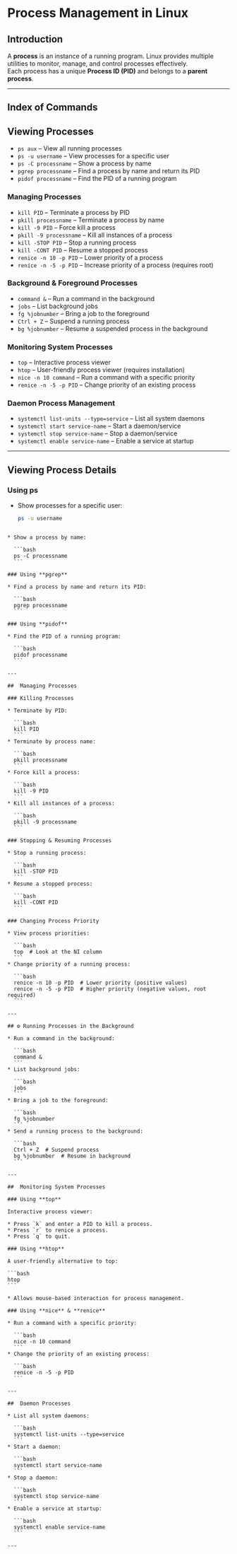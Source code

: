 
# Process Management in Linux

##  Introduction
A **process** is an instance of a running program. Linux provides multiple utilities to monitor, manage, and control processes effectively.  
Each process has a unique **Process ID (PID)** and belongs to a **parent process**.

---

##  Index of Commands
##  Viewing Processes
- `ps aux` – View all running processes  
- `ps -u username` – View processes for a specific user  
- `ps -C processname` – Show a process by name  
- `pgrep processname` – Find a process by name and return its PID  
- `pidof processname` – Find the PID of a running program  

###  Managing Processes
- `kill PID` – Terminate a process by PID  
- `pkill processname` – Terminate a process by name  
- `kill -9 PID` – Force kill a process  
- `pkill -9 processname` – Kill all instances of a process  
- `kill -STOP PID` – Stop a running process  
- `kill -CONT PID` – Resume a stopped process  
- `renice -n 10 -p PID` – Lower priority of a process  
- `renice -n -5 -p PID` – Increase priority of a process (requires root)  

###  Background & Foreground Processes
- `command &` – Run a command in the background  
- `jobs` – List background jobs  
- `fg %jobnumber` – Bring a job to the foreground  
- `Ctrl + Z` – Suspend a running process  
- `bg %jobnumber` – Resume a suspended process in the background  

###  Monitoring System Processes
- `top` – Interactive process viewer  
- `htop` – User-friendly process viewer (requires installation)  
- `nice -n 10 command` – Run a command with a specific priority  
- `renice -n -5 -p PID` – Change priority of an existing process  

###  Daemon Process Management
- `systemctl list-units --type=service` – List all system daemons  
- `systemctl start service-name` – Start a daemon/service  
- `systemctl stop service-name` – Stop a daemon/service  
- `systemctl enable service-name` – Enable a service at startup  

---

##  Viewing Process Details
### Using **ps**
- Show processes for a specific user:  
  ```bash
  ps -u username
````

* Show a process by name:

  ```bash
  ps -C processname
  ```

### Using **pgrep**

* Find a process by name and return its PID:

  ```bash
  pgrep processname
  ```

### Using **pidof**

* Find the PID of a running program:

  ```bash
  pidof processname
  ```

---

##  Managing Processes

### Killing Processes

* Terminate by PID:

  ```bash
  kill PID
  ```
* Terminate by process name:

  ```bash
  pkill processname
  ```
* Force kill a process:

  ```bash
  kill -9 PID
  ```
* Kill all instances of a process:

  ```bash
  pkill -9 processname
  ```

### Stopping & Resuming Processes

* Stop a running process:

  ```bash
  kill -STOP PID
  ```
* Resume a stopped process:

  ```bash
  kill -CONT PID
  ```

### Changing Process Priority

* View process priorities:

  ```bash
  top  # Look at the NI column
  ```
* Change priority of a running process:

  ```bash
  renice -n 10 -p PID  # Lower priority (positive values)
  renice -n -5 -p PID  # Higher priority (negative values, root required)
  ```

---

## ⚙ Running Processes in the Background

* Run a command in the background:

  ```bash
  command &
  ```
* List background jobs:

  ```bash
  jobs
  ```
* Bring a job to the foreground:

  ```bash
  fg %jobnumber
  ```
* Send a running process to the background:

  ```bash
  Ctrl + Z  # Suspend process
  bg %jobnumber  # Resume in background
  ```

---

##  Monitoring System Processes

### Using **top**

Interactive process viewer:

* Press `k` and enter a PID to kill a process.
* Press `r` to renice a process.
* Press `q` to quit.

### Using **htop**

A user-friendly alternative to top:

```bash
htop
```

* Allows mouse-based interaction for process management.

### Using **nice** & **renice**

* Run a command with a specific priority:

  ```bash
  nice -n 10 command
  ```
* Change the priority of an existing process:

  ```bash
  renice -n -5 -p PID
  ```

---

##  Daemon Processes

* List all system daemons:

  ```bash
  systemctl list-units --type=service
  ```
* Start a daemon:

  ```bash
  systemctl start service-name
  ```
* Stop a daemon:

  ```bash
  systemctl stop service-name
  ```
* Enable a service at startup:

  ```bash
  systemctl enable service-name
  ```

---




